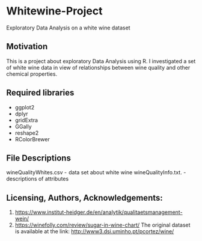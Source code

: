# Whitewine-Project

Exploratory Data Analysis on a white wine dataset

## Motivation
This is a project about exploratory Data Analysis using R. I investigated a set of white wine data in view of relationships between wine quality and other chemical properties.

## Required libraries
- ggplot2
- dplyr
- gridExtra
- GGally
- reshape2
- RColorBrewer

## File Descriptions

wineQualityWhites.csv -  data set about white wine
wineQualityInfo.txt. -  descriptions of attributes


## Licensing, Authors, Acknowledgements:

1. https://www.institut-heidger.de/en/analytik/qualitaetsmanagement-wein/
2. https://winefolly.com/review/sugar-in-wine-chart/
The original dataset is available at the link: http://www3.dsi.uminho.pt/pcortez/wine/


